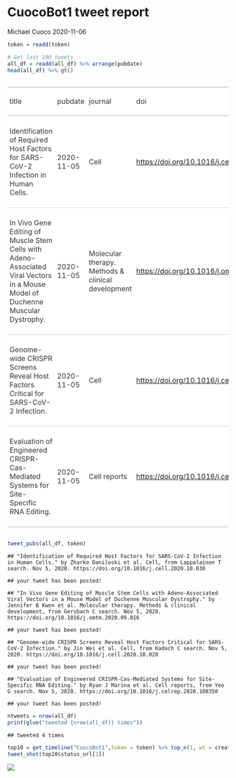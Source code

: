 CuocoBot1 tweet report
================
Michael Cuoco
2020-11-06

``` r
token = readd(token)
```

``` r
# Get last 100 tweets
all_df = readd(all_df) %>% arrange(pubdate)
head(all_df) %>% gt()
```

<!--html_preserve-->

<style>html {
  font-family: -apple-system, BlinkMacSystemFont, 'Segoe UI', Roboto, Oxygen, Ubuntu, Cantarell, 'Helvetica Neue', 'Fira Sans', 'Droid Sans', Arial, sans-serif;
}

#vgvkidrxdw .gt_table {
  display: table;
  border-collapse: collapse;
  margin-left: auto;
  margin-right: auto;
  color: #333333;
  font-size: 16px;
  background-color: #FFFFFF;
  width: auto;
  border-top-style: solid;
  border-top-width: 2px;
  border-top-color: #A8A8A8;
  border-right-style: none;
  border-right-width: 2px;
  border-right-color: #D3D3D3;
  border-bottom-style: solid;
  border-bottom-width: 2px;
  border-bottom-color: #A8A8A8;
  border-left-style: none;
  border-left-width: 2px;
  border-left-color: #D3D3D3;
}

#vgvkidrxdw .gt_heading {
  background-color: #FFFFFF;
  text-align: center;
  border-bottom-color: #FFFFFF;
  border-left-style: none;
  border-left-width: 1px;
  border-left-color: #D3D3D3;
  border-right-style: none;
  border-right-width: 1px;
  border-right-color: #D3D3D3;
}

#vgvkidrxdw .gt_title {
  color: #333333;
  font-size: 125%;
  font-weight: initial;
  padding-top: 4px;
  padding-bottom: 4px;
  border-bottom-color: #FFFFFF;
  border-bottom-width: 0;
}

#vgvkidrxdw .gt_subtitle {
  color: #333333;
  font-size: 85%;
  font-weight: initial;
  padding-top: 0;
  padding-bottom: 4px;
  border-top-color: #FFFFFF;
  border-top-width: 0;
}

#vgvkidrxdw .gt_bottom_border {
  border-bottom-style: solid;
  border-bottom-width: 2px;
  border-bottom-color: #D3D3D3;
}

#vgvkidrxdw .gt_col_headings {
  border-top-style: solid;
  border-top-width: 2px;
  border-top-color: #D3D3D3;
  border-bottom-style: solid;
  border-bottom-width: 2px;
  border-bottom-color: #D3D3D3;
  border-left-style: none;
  border-left-width: 1px;
  border-left-color: #D3D3D3;
  border-right-style: none;
  border-right-width: 1px;
  border-right-color: #D3D3D3;
}

#vgvkidrxdw .gt_col_heading {
  color: #333333;
  background-color: #FFFFFF;
  font-size: 100%;
  font-weight: normal;
  text-transform: inherit;
  border-left-style: none;
  border-left-width: 1px;
  border-left-color: #D3D3D3;
  border-right-style: none;
  border-right-width: 1px;
  border-right-color: #D3D3D3;
  vertical-align: bottom;
  padding-top: 5px;
  padding-bottom: 6px;
  padding-left: 5px;
  padding-right: 5px;
  overflow-x: hidden;
}

#vgvkidrxdw .gt_column_spanner_outer {
  color: #333333;
  background-color: #FFFFFF;
  font-size: 100%;
  font-weight: normal;
  text-transform: inherit;
  padding-top: 0;
  padding-bottom: 0;
  padding-left: 4px;
  padding-right: 4px;
}

#vgvkidrxdw .gt_column_spanner_outer:first-child {
  padding-left: 0;
}

#vgvkidrxdw .gt_column_spanner_outer:last-child {
  padding-right: 0;
}

#vgvkidrxdw .gt_column_spanner {
  border-bottom-style: solid;
  border-bottom-width: 2px;
  border-bottom-color: #D3D3D3;
  vertical-align: bottom;
  padding-top: 5px;
  padding-bottom: 6px;
  overflow-x: hidden;
  display: inline-block;
  width: 100%;
}

#vgvkidrxdw .gt_group_heading {
  padding: 8px;
  color: #333333;
  background-color: #FFFFFF;
  font-size: 100%;
  font-weight: initial;
  text-transform: inherit;
  border-top-style: solid;
  border-top-width: 2px;
  border-top-color: #D3D3D3;
  border-bottom-style: solid;
  border-bottom-width: 2px;
  border-bottom-color: #D3D3D3;
  border-left-style: none;
  border-left-width: 1px;
  border-left-color: #D3D3D3;
  border-right-style: none;
  border-right-width: 1px;
  border-right-color: #D3D3D3;
  vertical-align: middle;
}

#vgvkidrxdw .gt_empty_group_heading {
  padding: 0.5px;
  color: #333333;
  background-color: #FFFFFF;
  font-size: 100%;
  font-weight: initial;
  border-top-style: solid;
  border-top-width: 2px;
  border-top-color: #D3D3D3;
  border-bottom-style: solid;
  border-bottom-width: 2px;
  border-bottom-color: #D3D3D3;
  vertical-align: middle;
}

#vgvkidrxdw .gt_striped {
  background-color: rgba(128, 128, 128, 0.05);
}

#vgvkidrxdw .gt_from_md > :first-child {
  margin-top: 0;
}

#vgvkidrxdw .gt_from_md > :last-child {
  margin-bottom: 0;
}

#vgvkidrxdw .gt_row {
  padding-top: 8px;
  padding-bottom: 8px;
  padding-left: 5px;
  padding-right: 5px;
  margin: 10px;
  border-top-style: solid;
  border-top-width: 1px;
  border-top-color: #D3D3D3;
  border-left-style: none;
  border-left-width: 1px;
  border-left-color: #D3D3D3;
  border-right-style: none;
  border-right-width: 1px;
  border-right-color: #D3D3D3;
  vertical-align: middle;
  overflow-x: hidden;
}

#vgvkidrxdw .gt_stub {
  color: #333333;
  background-color: #FFFFFF;
  font-size: 100%;
  font-weight: initial;
  text-transform: inherit;
  border-right-style: solid;
  border-right-width: 2px;
  border-right-color: #D3D3D3;
  padding-left: 12px;
}

#vgvkidrxdw .gt_summary_row {
  color: #333333;
  background-color: #FFFFFF;
  text-transform: inherit;
  padding-top: 8px;
  padding-bottom: 8px;
  padding-left: 5px;
  padding-right: 5px;
}

#vgvkidrxdw .gt_first_summary_row {
  padding-top: 8px;
  padding-bottom: 8px;
  padding-left: 5px;
  padding-right: 5px;
  border-top-style: solid;
  border-top-width: 2px;
  border-top-color: #D3D3D3;
}

#vgvkidrxdw .gt_grand_summary_row {
  color: #333333;
  background-color: #FFFFFF;
  text-transform: inherit;
  padding-top: 8px;
  padding-bottom: 8px;
  padding-left: 5px;
  padding-right: 5px;
}

#vgvkidrxdw .gt_first_grand_summary_row {
  padding-top: 8px;
  padding-bottom: 8px;
  padding-left: 5px;
  padding-right: 5px;
  border-top-style: double;
  border-top-width: 6px;
  border-top-color: #D3D3D3;
}

#vgvkidrxdw .gt_table_body {
  border-top-style: solid;
  border-top-width: 2px;
  border-top-color: #D3D3D3;
  border-bottom-style: solid;
  border-bottom-width: 2px;
  border-bottom-color: #D3D3D3;
}

#vgvkidrxdw .gt_footnotes {
  color: #333333;
  background-color: #FFFFFF;
  border-bottom-style: none;
  border-bottom-width: 2px;
  border-bottom-color: #D3D3D3;
  border-left-style: none;
  border-left-width: 2px;
  border-left-color: #D3D3D3;
  border-right-style: none;
  border-right-width: 2px;
  border-right-color: #D3D3D3;
}

#vgvkidrxdw .gt_footnote {
  margin: 0px;
  font-size: 90%;
  padding: 4px;
}

#vgvkidrxdw .gt_sourcenotes {
  color: #333333;
  background-color: #FFFFFF;
  border-bottom-style: none;
  border-bottom-width: 2px;
  border-bottom-color: #D3D3D3;
  border-left-style: none;
  border-left-width: 2px;
  border-left-color: #D3D3D3;
  border-right-style: none;
  border-right-width: 2px;
  border-right-color: #D3D3D3;
}

#vgvkidrxdw .gt_sourcenote {
  font-size: 90%;
  padding: 4px;
}

#vgvkidrxdw .gt_left {
  text-align: left;
}

#vgvkidrxdw .gt_center {
  text-align: center;
}

#vgvkidrxdw .gt_right {
  text-align: right;
  font-variant-numeric: tabular-nums;
}

#vgvkidrxdw .gt_font_normal {
  font-weight: normal;
}

#vgvkidrxdw .gt_font_bold {
  font-weight: bold;
}

#vgvkidrxdw .gt_font_italic {
  font-style: italic;
}

#vgvkidrxdw .gt_super {
  font-size: 65%;
}

#vgvkidrxdw .gt_footnote_marks {
  font-style: italic;
  font-size: 65%;
}
</style>

<div id="vgvkidrxdw" style="overflow-x:auto;overflow-y:auto;width:auto;height:auto;">

<table class="gt_table">

<thead class="gt_col_headings">

<tr>

<th class="gt_col_heading gt_columns_bottom_border gt_left" rowspan="1" colspan="1">

title

</th>

<th class="gt_col_heading gt_columns_bottom_border gt_left" rowspan="1" colspan="1">

pubdate

</th>

<th class="gt_col_heading gt_columns_bottom_border gt_left" rowspan="1" colspan="1">

journal

</th>

<th class="gt_col_heading gt_columns_bottom_border gt_left" rowspan="1" colspan="1">

doi

</th>

<th class="gt_col_heading gt_columns_bottom_border gt_center" rowspan="1" colspan="1">

first\_author

</th>

<th class="gt_col_heading gt_columns_bottom_border gt_center" rowspan="1" colspan="1">

last\_author

</th>

<th class="gt_col_heading gt_columns_bottom_border gt_left" rowspan="1" colspan="1">

search

</th>

</tr>

</thead>

<tbody class="gt_table_body">

<tr>

<td class="gt_row gt_left">

Identification of Required Host Factors for SARS-CoV-2 Infection in
Human Cells.

</td>

<td class="gt_row gt_left">

2020-11-05

</td>

<td class="gt_row gt_left">

Cell

</td>

<td class="gt_row gt_left">

<https://doi.org/10.1016/j.cell.2020.10.030>

</td>

<td class="gt_row gt_center">

Zharko Daniloski

</td>

<td class="gt_row gt_center">

Neville E Sanjana

</td>

<td class="gt_row gt_left">

Lappalainen T

</td>

</tr>

<tr>

<td class="gt_row gt_left">

In Vivo Gene Editing of Muscle Stem Cells with Adeno-Associated Viral
Vectors in a Mouse Model of Duchenne Muscular Dystrophy.

</td>

<td class="gt_row gt_left">

2020-11-05

</td>

<td class="gt_row gt_left">

Molecular therapy. Methods & clinical development

</td>

<td class="gt_row gt_left">

<https://doi.org/10.1016/j.omtm.2020.09.016>

</td>

<td class="gt_row gt_center">

Jennifer B Kwon

</td>

<td class="gt_row gt_center">

Charles A Gersbach

</td>

<td class="gt_row gt_left">

Gersbach C

</td>

</tr>

<tr>

<td class="gt_row gt_left">

Genome-wide CRISPR Screens Reveal Host Factors Critical for SARS-CoV-2
Infection.

</td>

<td class="gt_row gt_left">

2020-11-05

</td>

<td class="gt_row gt_left">

Cell

</td>

<td class="gt_row gt_left">

<https://doi.org/10.1016/j.cell.2020.10.028>

</td>

<td class="gt_row gt_center">

Jin Wei

</td>

<td class="gt_row gt_center">

Craig B Wilen

</td>

<td class="gt_row gt_left">

Kadoch C

</td>

</tr>

<tr>

<td class="gt_row gt_left">

Evaluation of Engineered CRISPR-Cas-Mediated Systems for Site-Specific
RNA Editing.

</td>

<td class="gt_row gt_left">

2020-11-05

</td>

<td class="gt_row gt_left">

Cell reports

</td>

<td class="gt_row gt_left">

<https://doi.org/10.1016/j.celrep.2020.108350>

</td>

<td class="gt_row gt_center">

Ryan J Marina

</td>

<td class="gt_row gt_center">

Gene W Yeo

</td>

<td class="gt_row gt_left">

Yeo G

</td>

</tr>

</tbody>

</table>

</div>

<!--/html_preserve-->

``` r
tweet_pubs(all_df, token)
```

    ## "Identification of Required Host Factors for SARS-CoV-2 Infection in Human Cells." by Zharko Daniloski et al. Cell, from Lappalainen T search. Nov 5, 2020. https://doi.org/10.1016/j.cell.2020.10.030

    ## your tweet has been posted!

    ## "In Vivo Gene Editing of Muscle Stem Cells with Adeno-Associated Viral Vectors in a Mouse Model of Duchenne Muscular Dystrophy." by Jennifer B Kwon et al. Molecular therapy. Methods & clinical development, from Gersbach C search. Nov 5, 2020. https://doi.org/10.1016/j.omtm.2020.09.016

    ## your tweet has been posted!

    ## "Genome-wide CRISPR Screens Reveal Host Factors Critical for SARS-CoV-2 Infection." by Jin Wei et al. Cell, from Kadoch C search. Nov 5, 2020. https://doi.org/10.1016/j.cell.2020.10.028

    ## your tweet has been posted!

    ## "Evaluation of Engineered CRISPR-Cas-Mediated Systems for Site-Specific RNA Editing." by Ryan J Marina et al. Cell reports, from Yeo G search. Nov 5, 2020. https://doi.org/10.1016/j.celrep.2020.108350

    ## your tweet has been posted!

``` r
ntweets = nrow(all_df)
print(glue("tweeted {nrow(all_df)} times"))
```

    ## tweeted 4 times

``` r
top10 = get_timeline("CuocoBot1",token = token) %>% top_n(1, wt = created_at)
tweet_shot(top10$status_url[1])
```

![](tweet_report_files/figure-gfm/10%20tweets-1.png)<!-- -->

